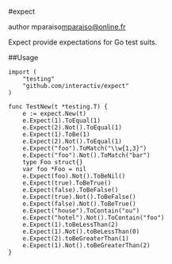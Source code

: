 #expect

author mparaiso<mparaiso@online.fr>

Expect provide expectations for Go test suits.

##Usage

	
	import (
		"testing"
		"github.com/interactiv/expect"
	)
	
	func TestNew(t *testing.T) {
		e := expect.New(t)
		e.Expect(1).ToEqual(1)
		e.Expect(2).Not().ToEqual(1)
		e.Expect(1).ToBe(1)
		e.Expect(2).Not().ToEqual(1)
		e.Expect("foo").ToMatch("\\w{1,3}")
		e.Expect("foo").Not().ToMatch("bar")
		type Foo struct{}
		var foo *Foo = nil
		e.Expect(foo).Not().ToBeNil()
		e.Expect(true).ToBeTrue()
		e.Expect(false).ToBeFalse()
		e.Expect(true).Not().ToBeFalse()
		e.Expect(false).Not().ToBeTrue()
		e.Expect("house").ToContain("ou")
		e.Expect("hotel").Not().ToContain("foo")
		e.Expect(1).toBeLessThan(2)
		e.Expect(1).Not().toBeLessThan(0)
		e.Expect(2).toBeGreaterThan(1)
		e.Expect(1).Not().toBeGreaterThan(2)
	}